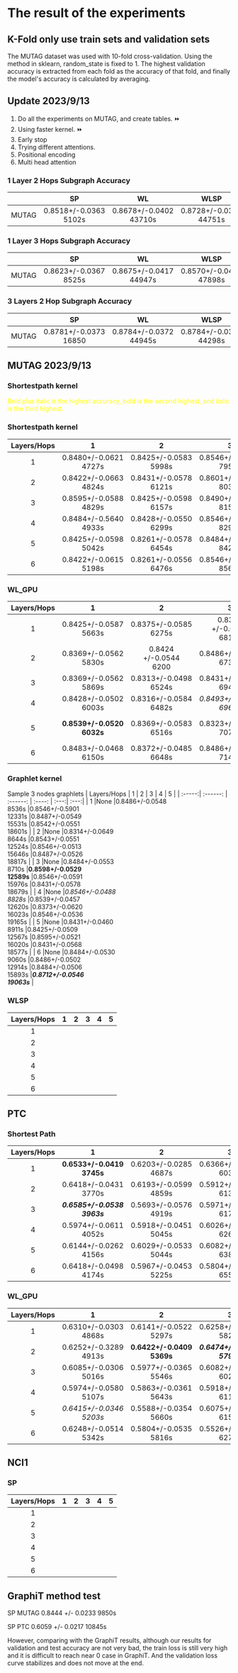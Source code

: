 # The result of the experiments

## K-Fold only use train sets and validation sets
 The MUTAG dataset was used with 10-fold cross-validation. Using the method in sklearn, random_state is fixed to 1. The highest validation accuracy is extracted from each fold as the accuracy of that fold, and finally the model's accuracy is calculated by averaging.
## Update 2023/9/13
1. Do all the experiments on MUTAG, and create tables.  :fast_forward:
2. Using faster kernel. :fast_forward: 
3. Early stop
4. Trying different attentions.
5. Positional encoding
6. Multi head attention
### 1 Layer 2 Hops Subgraph Accuracy
|  | SP | WL | WLSP | Graphlet_3 |
| :-----:| :------: | :------: | :----: | :---:|
| MUTAG | 0.8518+/-0.0363 <br>5102s | 0.8678+/-0.0402 <br>43710s |0.8728+/-0.0374<br>44751s|0.8512+/-0.0375<br>14300s |

### 1 Layer 3 Hops Subgraph Accuracy
|  | SP | WL | WLSP | Graphlet_3 |
| :-----:| :------: | :------: | :----: | :---:|
| MUTAG | 0.8623+/-0.0367 <br>8525s |0.8675+/-0.0417<br>44947s|0.8570+/-0.0422 <br>47898s|0.8567+/-0.0417<br>44947s |

### 3 Layers 2 Hop Subgraph Accuracy
|  | SP | WL | WLSP | Graphlet_3 |
| :-----:| :------: | :------: | :----: | :---:|
| MUTAG | 0.8781+/-0.0373<br>16850|0.8784+/-0.0372<br>44945s|0.8784+/-0.0349<br>44298s| 0.8833+/-0.0379<br>44945s|

## MUTAG 2023/9/13 
### Shortestpath kernel
<font color=Yellow>Bold plus italic is the highest accuracy, bold is the second highest, and italic is the third highest.</font>

### Shortestpath kernel
| Layers/Hops | 1 | 2 | 3 | 4 | 5 |
| :-----:| :------: | :------: | :----: | :---:| :---:|
| 1 |0.8480+/-0.0621<br>4727s |0.8425+/-0.0583<br>5998s |0.8546+/-0.0536<br>7956s |0.8542+/-0.0528<br>10307s |0.8546+/-0.0570<br>12418s |
| 2 |0.8422+/-0.0663<br>4824s |0.8431+/-0.0578<br>6121s |0.8601+/-0.0489<br>8034s |0.8657+/-0.0513<br>10338s |0.8657+/-0.0513<br>12535s |
| 3 |0.8595+/-0.0588<br>4829s |0.8425+/-0.0598<br>6157s |0.8490+/-0.0534<br>8150s |0.8657+/-0.0548<br>10602s |**0.8716+/-0.0533<br>12677s** |
| 4 |0.8484+/-0.5640<br>4933s |0.8428+/-0.0550<br>6299s |0.8546+/-0.0570<br>8297s |*0.8712+/-0.0523<br>10610s* |0.8546+/-0.0536<br>12719s |
| 5 |0.8425+/-0.0598<br>5042s |0.8261+/-0.0578<br>6454s |0.8484+/-0.0564<br>8426s |0.8601+/-0.0489<br>10639s |***0.8771+/-0.0507<br>12856s*** |
| 6 |0.8422+/-0.0615<br>5198s |0.8261+/-0.0556<br>6476s |0.8546+/-0.0513<br>8560s |0.8546+/-0.0475<br>10764s |0.8712+/-0.0461<br>12978s |

### WL_GPU
| Layers/Hops | 1 | 2 | 3 | 4 | 5 |
| :-----:| :------: | :------: | :----: | :---:| :---:|
| 1 | 0.8425+/-0.0587<br>5663s| 0.8375+/-0.0585<br>6275s|0.8320 +/-0.0580<br>6814s |0.8490+/-0.0522<br>7117s|0.8545+/-0.0500<br>7703s |
| 2 |0.8369+/-0.0562<br>5830s| 0.8424 +/-0.0544<br>6200|0.8486+/-0.0525<br>6730s |0.8320+/-0.0580<br>7297s |0.8490+/-0.0522<br>7693s|
| 3 |0.8369+/-0.0562<br>5869s |0.8313+/-0.0498<br>6524s|0.8431+/-0.0498<br>6941s | ***0.8653+/-0.5621<br>7522s*** |0.8490+/-0.0522<br>7854s|
| 4 |0.8428+/-0.0502<br>6003s |0.8316+/-0.0584<br>6482s |*0.8493+/-0.0471<br>6968s* |0.8271+/-0.0525<br>7508s |0.8490+/-0.0522<br>8023s |
| 5 |**0.8539+/-0.0520<br>6032s** |0.8369+/-0.0583<br>6516s |0.8323+/-0.0416<br>7073s |0.8434+/-0.0553<br>7703s| 0.8435 +/- 0.0495br<br>8200s |
| 6 | 0.8483+/-0.0468 6150s|0.8372+/-0.0485<br>6648s |0.8486+/-0.0502<br>7149s |0.8543+/-0.0528<br>7637s |0.8379+/-0.0550<br>8277s |

### Graphlet kernel
Sample 3 nodes graphlets
| Layers/Hops | 1 | 2 | 3 | 4 | 5 |
| :-----:| :------: | :------: | :----: | :---:| :---:|
| 1 |None |0.8486+/-0.0548<br>8536s |0.8546+/-0.5901<br>12331s |0.8487+/-0.0549<br>15531s |0.8542+/-0.0551<br>18601s |
| 2 |None |0.8314+/-0.0649<br>8644s |0.8543+/-0.0551<br>12524s |0.8546+/-0.0513<br>15646s |0.8487+/-0.0526<br>18817s |
| 3 |None |0.8484+/-0.0553<br>8710s |**0.8598+/-0.0529<br>12589s** |0.8546+/-0.0591<br>15976s |0.8431+/-0.0578<br>18679s |
| 4 |None |*0.8546+/-0.0488<br>8828s* |0.8539+/-0.0457<br>12620s |0.8373+/-0.0620<br>16023s |0.8546+/-0.0536<br>19165s |
| 5 |None |0.8431+/-0.0460<br>8911s |0.8425+/-0.0509<br>12567s |0.8595+/-0.0521<br>16020s |0.8431+/-0.0568<br>18577s |
| 6 |None |0.8484+/-0.0530<br>9060s |0.8486+/-0.0502<br>12914s |0.8484+/-0.0506<br>15893s |***0.8712+/-0.0546<br>19063s*** |

### WLSP
| Layers/Hops | 1 | 2 | 3 | 4 | 5 |
| :-----:| :------: | :------: | :----: | :---:| :---:|
| 1 | | | | | |
| 2 | | | | | |
| 3 | | | | | |
| 4 | | | | | |
| 5 | | | | | |
| 6 | | | | | |


## PTC
### Shortest Path
| Layers/Hops | 1 | 2 | 3 | 4 | 5 |
| :-----:| :------: | :------: | :----: | :---:| :---:|
| 1 |**0.6533+/-0.0419<br>3745s** |0.6203+/-0.0285<br>4687s |0.6366+/-0.0516<br>6032s |0.6533+/-0.0447<br>7489s |*0.6422+/-0.0393<br>8865s* |
| 2 |0.6418+/-0.0431<br>3770s |0.6193+/-0.0599<br>4859s |0.5912+/-0.0542<br>6139s |0.6020+/-0.0620<br>7603s |0.6363+/-0.0567<br>8985s |
| 3 |***0.6585+/-0.0538<br>3963s*** |0.5693+/-0.0576<br>4919s |0.5971+/-0.0383<br>6177s |0.5971+/-0.0508<br>7638s |0.6141+/-0.0485<br>9040s |
| 4 |0.5974+/-0.0611<br>4052s |0.5918+/-0.0451<br>5045s |0.6026+/-0.0361<br>6269s |0.5863+/-0.0528<br>7793s |0.5863+/-0.0439<br>9126s |
| 5 |0.6144+/-0.0262<br>4156s |0.6029+/-0.0533<br>5044s |0.6082+/-0.0461<br>6386s |0.5745+/-0.0518<br>7926s |0.6078+/-0.0598<br>9276s |
| 6 |0.6418+/-0.0498<br>4174s |0.5967+/-0.0453<br>5225s |0.5804+/-0.0546<br>6554s |0.6255+/-0.0419<br>7988s |0.5866+/-0.0534<br>9354s |

### WL_GPU
| Layers/Hops | 1 | 2 | 3 | 4 | 5 |
| :-----:| :------: | :------: | :----: | :---:| :---:|
| 1 |0.6310+/-0.0303<br>4868s |0.6141+/-0.0522<br>5297s |0.6258+/-0.0495<br>5825s |0.6029+/-0.0497<br>6196s |0.6359+/-0.0626<br>6600s |
| 2 |0.6252+/-0.3289<br>4913s |**0.6422+/-0.0409<br>5369s** |***0.6474+/-0.0555<br>5791s*** |0.6252+/-0.0455<br>6175s |0.6137+/-0.0503<br>6558s |
| 3 |0.6085+/-0.0306<br>5016s |0.5977+/-0.0365<br>5546s |0.6082+/-0.0569<br>6020s |0.5866+/-0.0600<br>6412s |0.6304+/-0.0394<br>6690s |
| 4 |0.5974+/-0.0580<br>5107s |0.5863+/-0.0361<br>5643s |0.5918+/-0.0360<br>6116s |0.5971+/-0.0414<br>6402s |0.5971+/-0.0456<br>6923s |
| 5 |*0.6415+/-0.0346<br>5203s* |0.5588+/-0.0354<br>5660s|0.6075+/-0.0541<br>6154s |0.5804+/-0.0388<br>6490s |0.6026+/-0.0584<br>6990s |
| 6 |0.6248+/-0.0514<br>5342s |0.5804+/-0.0535<br>5816s |0.5526+/-0.0345<br>6274s |0.5977+/-0.0469<br>6803s |0.5748+/-0.0445<br>6986s |


## NCI1

### SP
| Layers/Hops | 1 | 2 | 3 | 4 | 5 |
| :-----:| :------: | :------: | :----: | :---:| :---:|
| 1 | | | | | |
| 2 | | | | | |
| 3 | | | | | |
| 4 | | | | | |
| 5 | | | | | |
| 6 | | | | | |
## GraphiT method test 
SP MUTAG 0.8444 +/- 0.0233 9850s

SP PTC 0.6059 +/- 0.0217 10845s

However, comparing with the GraphiT results, although our results for validation and test accuracy are not very bad, the train loss is still very high and it is difficult to reach near 0 case in GraphiT. And the validation loss curve stabilizes and does not move at the end.



